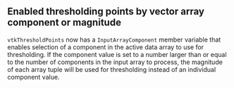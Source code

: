 ## Enabled thresholding points by vector array component or magnitude

`vtkThresholdPoints` now has a `InputArrayComponent` member variable that enables selection of a component in the active data array to use for thresholding. If the component value is set to a number larger than or equal to the number of components in the input array to process, the magnitude of each array tuple will be used for thresholding instead of an individual component value.
